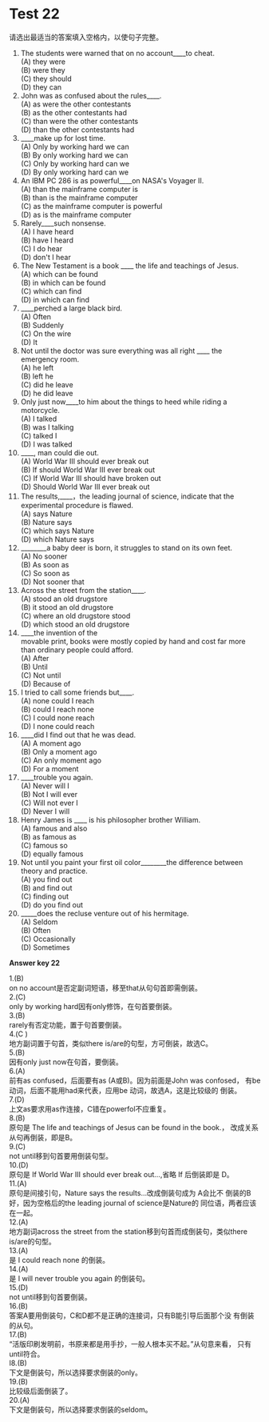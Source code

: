 # Test 22

请选出最适当的答案填入空格内，以使句子完整。  
>  
1. The students were warned that on no account____to cheat.  
(A) they were  
(B) were they  
(C) they should  
(D) they can
6. John was as confused about the rules____.  
(A) as were the other contestants  
(B) as the other contestants had  
(C) than were the other contestants  
(D) than the other contestants had  
2. ____make up for lost time.  
(A) Only by working hard we can  
(B) By only working hard we can  
(C) Only by working hard can we  
(D) By only working hard can we  
7. An IBM PC 286 is as powerful____on NASA's Voyager II.  
(A) than the mainframe computer is  
(B) than is the mainframe computer  
(C) as the mainframe computer is powerful  
(D) as is the mainframe computer  
3. Rarely____such nonsense.  
(A) I have heard  
(B) have I heard  
(C) I do hear  
(D) don't I hear  
8. The New Testament is a book ____ the life and teachings of Jesus.  
(A) which can be found  
(B) in which can be found  
(C) which can find  
(D) in which can find  
4. ____perched a large black bird.  
(A) Often  
(B) Suddenly  
(C) On the wire  
(D) It  
9. Not until the doctor was sure everything was all right ____ the emergency room.  
(A) he left  
(B) left he  
(C) did he leave  
(D) he did leave  
5. Only just now____to him about the things to heed while riding a motorcycle.  
(A) I talked  
(B) was I talking  
(C) talked I  
(D) I was talked  
10. ____, man could die out.  
(A) World War III should ever break out  
(B) If should World War III ever break out  
(C) If World War III should have broken out  
(D) Should World War III ever break out  
11. The results,____，the leading journal of science, indicate that the experimental procedure is flawed.  
(A) says Nature  
(B) Nature says  
(C) which says Nature  
(D) which Nature says  
16. ________a baby deer is born, it struggles to stand on its own feet.  
(A) No sooner  
(B) As soon as  
(C) So soon as  
(D) Not sooner that  
12. Across the street from the station____.  
(A) stood an old drugstore  
(B) it stood an old drugstore  
(C) where an old drugstore stood  
(D) which stood an old drugstore  
17. ____the invention of the  
movable print, books were mostly copied by hand and cost far more than ordinary people could afford.  
(A) After  
(B) Until  
(C) Not until  
(D) Because of  
13. I tried to call some friends but____.  
(A) none could I reach  
(B) could I reach none  
(C) I could none reach  
(D) I none could reach  
18. ____did I find out that he was dead.  
(A) A moment ago  
(B) Only a moment ago  
(C) An only moment ago  
(D) For a moment  
14. ____trouble you again.  
(A) Never will I  
(B) Not I will ever  
(C) Will not ever I  
(D) Never I will  
19. Henry James is ____ is his philosopher brother William.  
(A) famous and also  
(B) as famous as  
(C) famous so  
(D) equally famous  
15. Not until you paint your first oil color________the difference between theory and practice.  
(A) you find out  
(B) and find out  
(C) finding out  
(D) do you find out  
20. _____does the recluse venture
out of his hermitage.  
(A) Seldom  
(B) Often  
(C) Occasionally  
(D) Sometimes  

**Answer key 22**
>  
1.(B)    
on no account是否定副词短语，移至that从句句首即需倒装。  
2.(C)  
only by working hard因有only修饰，在句首要倒装。  
3.(B)  
rarely有否定功能，置于句首要倒装。  
4.(C )  
地方副词置于句首，类似there is/are的句型，方可倒装，故选C。  
5.(B)  
因有only just now在句首，要倒装。  
6.(A)  
前有as confused，后面要有as (A或B)。因为前面是John was confosed，
有be动词，后面不能用had来代表，应用be 动词，故选A，这是比较级的
倒装。  
7.(D)  
上文as要求用as作连接，C错在powerfol不应重复。  
8.(B)  
原句是 The life and teachings of Jesus can be found in the book.，
改成关系从句再倒装，即是B。  
9.(C)  
not until移到句首要用倒装句型。  
10.(D)  
原句是 If World War Ⅲ should ever break out...,省略 If 后倒装即是
D。  
11.(A)  
原句是间接引句，Nature says the results…改成倒装句成为 A会比不
倒装的B好，因为空格后的the leading journal of science是Nature的
同位语，两者应该在一起。    
12.(A)    
地方副词across the street from the station移到句首而成倒装句，类似there is/are的句型。  
13.(A)    
是 I could reach none 的倒装。  
14.(A)  
是 I will never trouble you again 的倒装句。  
15.(D)  
not until移到句首要倒装。  
16.(B)  
答案A要用倒装句，C和D都不是正确的连接词，只有B能引导后面那个没
有倒装的从句。  
17.(B)  
“活版印刷发明前，书原来都是用手抄，一般人根本买不起。”从句意来看，
只有until符合。  
I8.(B)  
下文是倒装句，所以选择要求倒装的only。  
19.(B)  
比较级后面倒装了。  
20.(A)  
下文是倒装句，所以选择要求倒装的seldom。  
